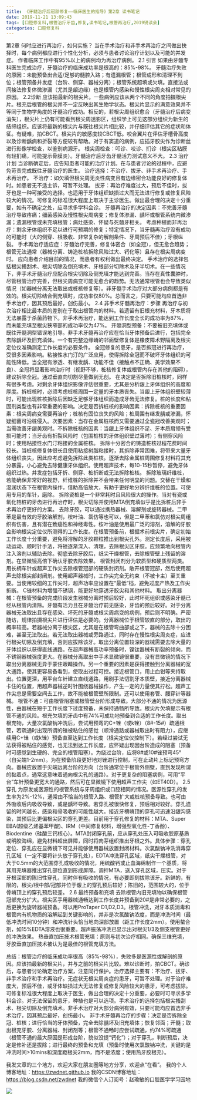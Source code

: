 ```yaml
---
title: 《牙髓治疗后冠部修复——临床医生的指导》第2章 读书笔记
date: 2019-11-21 13:09:43
tags: [口腔修复科,根管治疗牙齿,修复,读书笔记,根管再治疗,2019锐读会]
categories: 口腔修复科
---
```

第2章 何时应进行再治疗，如何实施？
当在手术治疗和非手术再治疗之间做出抉择时，每个病例都应进行个性化分析，必须与患者讨论治疗计划以及可能的并发症。
作者临床工作中有95%以上的病例均为再治疗病例。
2.1 引言
如果由牙髓专科医生完成治疗，牙髓治疗的临床成功率是很高的：85%-98%。
牙髓治疗失败的原因：未能预备出合适/足够的髓腔入路；有遗漏根管；根管成形和清理不到位；根管预备并发症（台阶、侧穿、器械分离）；根管系统超填或欠填。直接法或间接法修复体微渗漏（尤其是龈边缘）也是根管内感染和慢性根尖周炎相对常见的原因。
2.2诊断
应该拍最新的根尖片。一些病例应该从两个不同的角度拍摄根尖片。根充后根管的根尖并不一定反映出其生物学状态。根尖片显示的满意效果并不等同于生物学角度的牙髓治疗成功。相反的，若根尖周组织愈合（牙髓治疗后病变消失），根尖片上仍有可能看到根尖周透影区，组织学上可见这部分组织为新生的结缔组织。应该将最新的根尖片与既往根尖片相比较，并仔细评估其它的症状和体征。有疑难，拍CBCT。根尖片的敏感度较CBCT低。咬合翼片在评估牙槽骨高度以及诊断龋病和折裂等方便较有帮助。对于有窦道的病例，应插牙胶尖作为诊断丝进行影像学检查，以鉴别病源牙。
根尖周检查：叩诊、咬诊、扪诊（根尖区粘膜有轻扪痛，可能提示骨膜炎）。牙髓治疗后牙齿牙髓活力测试意义不大。
2.3 治疗计划
当诊断确定后，应告知患者可能的治疗计划。在与患者讨论的过程中，应避免苛责完成既往牙髓治疗的医生。
治疗选择：不治疗、拔牙、非手术再治疗、手术再治疗。
不治疗：如欠填但根尖周无炎性病变且有边缘密合功能良好的修复体时。如患者无不适主诉，可暂不处理。
拔牙：再治疗难度过大，预后不佳时，拔牙也是一种可接受的选择。也适用于牙体组织缺损过大而无法进行修复或修复风险较大的情况。可修复的标准很大程度上取决于主诊医生。做出最合理的决定十分重要，如有不确定之处，应寻求多学科会诊。
牙髓再治疗的决定因素：不完善牙髓治疗导致疼痛；细菌感染及慢性根尖周病变；修复体渗漏、龋坏或根管系统内微渗漏；遗漏根管或未充填根管；病灶感染、怀疑与死髓牙相关。
考虑种植而非再治疗：剩余牙体组织不足以进行可预期的修复；特定情况下，当牙髓再治疗没有成功的可能时（大的侧穿、根吸收、非常复杂的解剖条件、牙周预后不佳）；牙根纵裂。
手术再治疗适应症：牙髓治疗完善，修复体密合（如全冠），但无愈合趋势；根管无法通常（器械分离、铸造桩核拆除风险过大、钙化等）且存在根尖周病变时。
应向患者介绍目前的情况，而患者有权利做出最终决定。
手术治疗的选择包括根尖搔刮术、根尖切除及倒充填术、牙根部分切除术及牙半切术。在一些情况下，非手术牙髓治疗应配合根尖切除及倒充填才能达到完善。当存在真性囊肿时，尽管根管治疗完善，但根尖周病变可能无愈合的趋势。无法通常根管也会导致类似情况（如器械分离无法取出或桩核修复等）。非牙髓手术治疗对大部分病例都是有效的。根尖切除结合倒充填时，成功率仅80%。总而言之，只要可能均应首选非手术治疗，因其预后最好，创伤最小。
2.4 非手术牙髓再治疗：步骤
再治疗与初次治疗相比最本质的差别在于取出根管内的材料。若遗留有旧根充材料，牙本质将无法暴露于杀菌药物下。非手术再治疗，能达到工作长度全长的成功率为87%，而未能充填至根尖狭窄部的成功率仅为47%。
开髓洞型预备：不要被旧充填体或既往开髓洞型错误地引导。非手术牙髓再治疗应在恰当牙体预备后进行，包括完全去除龋坏及旧充填体。一个有完整边缘嵴的邻面壁修复体是橡皮障术野隔离及根尖定位仪准确测定工作长度的必要条件。
全冠修复的患牙，是否拆冠进行再治疗，受很多因素影响。粘接性水门汀的广泛应用，使得拆除全冠而不破坏牙体组织的可能性降低。当全冠有渗透、有继发龋、功能不佳（接触点不正确、美学效果不良）、全冠将显著影响治疗时（视野不够，桩核修复体或根管内存在其他的阻碍），建议拆除全冠。通过垂直向切割尽量做到无创。
在决定是否拆除旧桩核时，同样有很多考虑。对剩余牙体组织影像评估很重要，尤其是分析龈上牙体组织的高度和厚度。拆桩核时，必须考虑桩核周围一定量的牙本质丧失。当龈上牙体组织壁较薄时，可能出现桩核拆除后因缺乏足够牙体组织而造成牙齿无法修复。桩的长度和粘固剂类型也有非常重要的影响。决定是否拆桩核的影响因素：拆除桩核的重要因素：根尖周病变需要再治疗；桩核有固位丧失的风险；桩周围有继发龋或渗漏，怀疑细菌可沿桩侵入。次要因素：当存在金属桩核而又需要通过全瓷冠改善美观时；当需改善牙龈美观时。不拆除桩核的因素：当龈上牙体组织不足、牙本质肩领有受损可能时；当牙齿有折裂风险时（包围桩核的牙体组织壁过薄时）；有侧穿风险时；使用粘接性水门汀粘接的金属桩核。
拆除十分密合的铸造桩核过程花费时间较长。当桩核修复体很长且使用粘接树脂粘接时，其拆除非常困难，将带来大量牙体组织丧失，因此应考虑避免拆除此类桩核。逐渐去除金属桩周围修复材料将其充分暴露，小心避免去除健康牙体组织。使用超声技术，每10-15秒暂停，避免牙体组织过热。并发症包括牙折、侧穿、桩折断或无法拆除桩核。
拆除玻璃纤维桩，若能确保非常好的视野，纤维桩的拆除并不会带来任何明显的问题。交替在干燥和湿润状态下在根管内操作，借助高倍放大，有助于更好地分辨纤维桩的位置。可使用专用的车针，磨除。
拆除瓷桩是一个非常耗时且风险很大的操作。当对有瓷或氧化锆桩的牙齿进行再治疗时，根尖切除并使用MTA倒充填似乎是比拆桩后非手术再治疗更好的方案。
去除牙胶，可以通过携热器械、溶解剂或旋转器械。二甲苯是最有效的牙胶溶解剂，桉叶油、氯仿等也可以，但是二甲苯和氯仿对根尖周组织有伤害，且有潜在致癌性和神经毒性。桉叶油是使用最广泛的溶剂，溶解的牙胶会影响根尖定位仪所测得的工作长度。在根管预备前，根据术前根尖片，确定初始工作长度十分重要，避免将溶解的牙胶颗粒推出到根尖孔外。测定长度后，采用被动运动、顺时针手法，将锉逐渐深入、清理，去除根尖区牙胶。应频繁地向根管内注入溶剂以辅助去除。彻底去除牙胶后，纸尖干燥根管，去除根管壁上残留的溶剂。在显微镜高倍下确认牙胶去除效果。
根管封闭剂分为软质型和硬质型两类。用长柄车针或超声工作尖去除根管冠部的硬质封闭剂。敞开根管冠部，然后使用超声去除根尖部封闭剂。使用超声器械时，工作尖完全无约束（不被卡主）至关重要。当使用较细的工作尖时，超声功率应设置在“最低”档，避免过度产热及工作尖折断。
C锉材料为增强不锈钢，能更好地穿透牙胶尖和其他材料。
取出分离器械：在根管预备的完成阶段发生器械分离时预后较好，此时坏死组织或感染牙髓已经从根管内清除。牙髓有活力且在牙髓治疗前无感染，牙齿的预后较好。对于分离器械无法取出且存在感染、坏死的牙髓或根尖周病变的病例，预后则不明确。严密随访，规律拍摄根尖片进行评估是必要的。分离器械位于根管较直的部分，取出的概率较高。若器械分离于根尖区，尤其是在根管弯曲部或之下，器械的去除十分困难，甚至无法取出。若无法取出器械或旁路通过，同时存在慢性根尖周炎症，应进行根尖切除及倒充填，否则应拔除该牙。取出分离位置较深的器械需要去除大量的牙体组织以获得直线通路。在超声器械高功率预备时，镍钛器械有断裂的倾向，而不锈钢器械强度更大。在器械分离取出中手术显微镜很重要，没有显微镜的情况下取出分离器械无异于蒙住眼睛操作。另一个重要的因素是获得接触到分离器械的宽大通路，使其更容易备看到，使取出过程可控。接近根管口，用止血钳等夹持取出。位置更深，用平台车针建立直线通路，用刷手法切割牙本质壁，接近分离器械卡住的位置，用超声器械逆时针围绕器械操作，产生一定的力量使其拧松。超声工作尖总是需要空间去工作，故不能被根管壁所限制。还可以使用套管、腰穿针等器械。
根管不通：可由根管阻塞或根管壁台阶形成导致。大部分不通的情况为医源性，由器械在短于工作长度下过度预备，未保持通畅所导致。根尖片欠填提示有根管不通的风险。根充欠填的牙齿中有74%可成功地预备到合适的工作长度。取出根充物，大量次氯酸钠冲洗后，尝试用预弯的C+锉（或k锉）（8#-15#）疏通根管，若疏通时出现所谓的锉被粘住的感觉（顺滑通路或器械取出时有阻力），应继续用C+锉（或k锉）预备直至达到工作长度（根尖定位仪控制下）。若经过尝试无法获得被粘住的感觉，也无法到达工作长度，应怀疑出现因台阶造成的阻塞（预备时可感觉到生硬的、完全的根管阻塞）。为绕过台阶，应将8#或10#锉预弯45°（自尖端1-2mm）。为在预备阶段更好地对锉进行控制，可在止动片上标记预弯方向。器械应放置于尖端远离台阶的方向（台阶通常位于根管外侧壁，直到发现所谓的黏着点，通常这意味着通向根尖孔的通路）。对于更复杂的阻塞病例，可用“平台”车针预备更宽大的通路，然后可在显微镜下使用超声工作尖（如ET40D）。
2.5 穿孔
为原发或医源性的根管系统与牙周组织或口腔相同的情况。医源性穿孔的发生率为2%-12%，通常由不恰当的根管入路、根管扩大或桩核预备导致。也可由外吸收后内吸收导致，或是龋坏导致。若穿孔被很快修复，预后相对较好。穿孔遗留的时间越长，感染和骨吸收的可能性越大。接近牙槽嵴顶的穿孔可迅速沿龈沟感染，其预后比更偏根尖区的穿孔更差。目前用于穿孔修复的材料：MTA、Super EBA(超级乙烯基苯甲酸)、IRM（中间修复材料，增强型氧化性-丁香酚）、Biodentine（硅酸三钙核心）。MTA封闭穿孔前，应从穿孔处压入可吸收胶原基质或明胶海绵，避免材料超出屏障，同时将肉芽组织推出牙根之外。具体步骤：穿孔定位、穿孔应在显微镜下可见并能够使用器械放置封闭材料。次氯酸钠冲洗消毒穿孔区域（一定不要将针头放于穿孔处），EDTA冲洗穿孔区域，纸尖干燥根管，对大于0.5mm的大范围穿孔或吸收的情况，用硫酸钙或止血海绵制作一个基质，将其用充填器推出穿孔部位直到形成屏障。调拌MTA，送入穿孔区域，压实。对于牙根深部的陈旧性穿孔，同时伴有吸收的情况，有必要即刻拔除该牙。新鲜的，有限的，根尖/根中部/冠部并位于龈上的穿孔预后较好；陈旧的，范围较大的，位于骨嵴顶上的穿孔预后较差。
2.6 最终预备和充填
去除根管内旧充填物以确保根管冠部充分扩大。根尖区手用器械通畅达到工作长度并预备到20#是非常必要的，之后更换为旋转器械预备。可以用ProTaper D1,D2,D3。根管冲洗，对牙本质消毒和根管内有机物质的溶解起到关键影响的，并非是次氯酸钠浓度，而是冲洗时间（最低冲洗时间10分钟）和冲洗针头恰当地向深部放置（距工作长度2mm）。使用螯合剂，如15%EDTA溶液也很重要。超声振荡冲洗已显示出对根尖1/3及侧支根管更好的冲洗效果。
热垂直加压技术根管充填：原则与初次治疗相同。确保三维充填，牙胶垂直加压技术被认为是最佳的根管充填方法。

总结：根管治疗的临床成功率很高（85%-98%），失败多是医源性或解剖的原因。应该拍最新的根尖片，并与之前的根尖片比较。难以诊断时，拍CBCT。确诊后，与患者讨论确定治疗方案，注意同行保护。治疗选择主要有：不治疗、拔牙、非手术治疗和手术再治疗。无症状无根尖周炎症的患牙，可暂不处理。对于治疗难度大，预后不佳，或牙体缺损过大无法修复或修复风险较大的患牙，可考虑拔除。可修复标准很大程度上取决于医生，做出合理的决定十分重要，必要时可寻求多学科会诊。对无法保留的患牙，种植也是可以选项。手术治疗的选择包括根尖搔刮术、根尖切除及倒充填术。非手术治疗对大部分病例有效，只要可能均应首选非手术治疗，因其预后最好，创伤最小。
非手术牙髓再治疗的步骤：决定是否拆除全冠、桩核；进行恰当的牙体预备，完全去除龋坏及旧充填体；恢复邻面；开髓；取出根充牙胶、分离器械、封闭剂等；根管不通畅时应尝试疏通，约74%可疏通（根管不通的最大原因是形成台阶，貌似没提“钙化”）；对于穿孔，判断预后，决定是修补还是拔除；进行最终的预备和充填（预备时使用次氯酸钠冲洗，关键的是冲洗时间>10mins和深度距根尖2mm，而不是浓度；使用热牙胶根充）。

我发文章的三个地方，欢迎大家在朋友圈等地方分享，欢迎点“在看”。
我的个人博客地址：https://zwdnet.github.io
我的CSDN博客地址：https://blog.csdn.net/zwdnet
我的微信个人订阅号：赵瑜敏的口腔医学学习园地


![](https://zymblog-1258069789.cos.ap-chengdu.myqcloud.com/other/wx.jpg)
